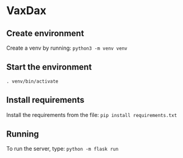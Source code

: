 # VaxDax

## Create environment
Create a venv by running:
`python3 -m venv venv`

## Start the environment
`. venv/bin/activate`

## Install requirements
Install the requirements from the file:
`pip install requirements.txt`

## Running
To run the server, type:
`python -m flask run`
